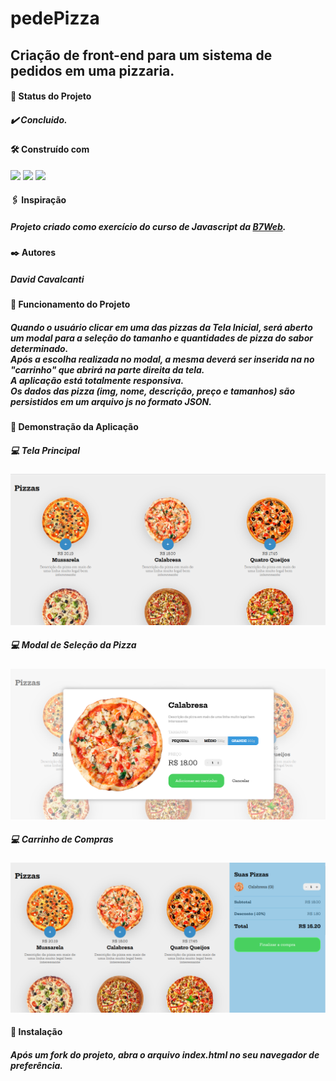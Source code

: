 # pedePizza
## Criação de front-end para um sistema de pedidos em uma pizzaria.

#### :pushpin: Status do Projeto
##### :heavy_check_mark:  Concluido.

#### 🛠️ Construído com
<div style="display:inline-block">
<img src="https://img.shields.io/badge/HTML5-E34F26?style=for-the-badge&logo=html5&logoColor=white">
<img src="https://img.shields.io/badge/CSS3-1572B6?style=for-the-badge&logo=css3&logoColor=white">
<img src="https://img.shields.io/badge/JavaScript-F7DF1E?style=for-the-badge&logo=javascript&logoColor=black">
  </div>
  
#### 🖇️ Inspiração
##### Projeto criado como exercício do curso de Javascript da [B7Web](http://b7web.com.br/).

#### ✒️ Autores
##### David Cavalcanti

#### :pushpin: Funcionamento do Projeto
##### Quando o usuário clicar em uma das pizzas da Tela Inicial, será aberto um modal para a seleção do tamanho e quantidades de pizza do sabor determinado. <br> Após a escolha realizada no modal, a mesma deverá ser inserida na no "carrinho" que abrirá na parte direita da tela. <br> A aplicação está totalmente responsiva. <br> Os dados das pizza (img, nome, descrição, preço e tamanhos) são persistidos em um arquivo js no formato JSON. 

#### :pushpin: Demonstração da Aplicação
##### :computer: Tela Principal
<img alt="Tela Inicial" title="#Tela Inicial do Projeto" src="./layout/telaInicial.png" />

##### :computer: Modal de Seleção da Pizza
<img alt="Tela Inicial" title="#Tela Inicial do Projeto" src="./layout/modal.png" />


##### :computer: Carrinho de Compras
<img alt="Tela Inicial" title="#Tela Inicial do Projeto" src="./layout/carrinho.png" />


#### 🔧 Instalação
##### Após um fork do projeto, abra o arquivo index.html no seu navegador de preferência.

